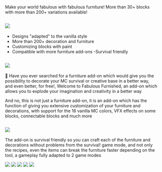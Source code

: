 Make your world fabulous with fabulous furniture! More than 30+ blocks with more than 200+ variations available!

## ![](https://hirxs-workshop.net/wp-content/uploads/2025/02/Titulo-8.png)

- Designs "adapted" to the vanilla style
- More than 200+ decoration and furniture
- Customizing blocks with paint
- Compatible with more furniture add-ons
-Survival friendly

## ![](https://hirxs-workshop.net/wp-content/uploads/2025/02/Titulo-9.png)

📃 Have you ever searched for a furniture add-on which would give you the possibility to decorate your MC survival or creative base in a better way, and even better, for free!, Welcome to Fabulous Furnished, an add-on which allows you to explode your imagination and creativity in a better way

And no, this is not just a furniture add-on, it is an add-on which has the function of giving you extensive customization of your furniture and decorations, with support for the 16 vanilla MC colors, VFX effects on some blocks, connectable blocks and much more

## ![](https://hirxs-workshop.net/wp-content/uploads/2025/02/Titulo-10.png)

The add-on is survival friendly so you can craft each of the furniture and decorations without problems from the survival! game mode, and not only the recipes, even the items can break the furniture faster depending on the tool, a gameplay fully adapted to 2 game modes

![](https://hirxs-workshop.net/wp-content/uploads/2025/02/Titulo-11.png)
![](https://hirxs-workshop.net/wp-content/uploads/2025/02/image-7.png)
![](https://hirxs-workshop.net/wp-content/uploads/2025/02/Copy-of-Copy-of-Copy-of-Copia-de-Copia-de-Copia-de-Copia-de-Copia-de-Copia-de-Agregar-un-titulo-4-1.png)
![](https://hirxs-workshop.net/wp-content/uploads/2025/02/image-12.webp)
![](https://hirxs-workshop.net/wp-content/uploads/2025/02/image-13.webp)
